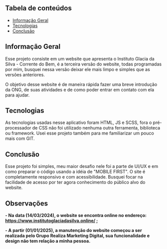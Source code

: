  ## Tabela de conteúdos
* [Informação Geral](#info-geral)
* [Tecnologias](#tecnologias)
* [Conclusão](#conclusao)


 <h2 id="info-geral">Informação Geral</h2>

 Esse projeto consiste em um website que apresenta o Instituto Glacia da Silva - Corrente do Bem, é a terceira versão do website, todas programadas por mim, busquei nessa versão deixar ele mais limpo e simples que as versões anteriores.  

 O objetivo desse website é de maneira rápida fazer uma breve introdução da ONG, de suas atividades e de como poder entrar em contato com ela para ajudar.

 <h2 id="tecnologias">Tecnologias</h2>

 As tecnologias usadas nesse aplicativo foram HTML, JS e SCSS, fora o pré-processador de CSS não foi utilizado nenhuma outra ferramenta, biblioteca ou framework.
Usei esse projeto também para me familiarizar um pouco mais com GIT.

<h2 id="conclusao">Conclusão</h2>
Esse projeto foi simples, meu maior desafio nele foi a parte de UI/UX e em como preparar o código usando a idéia de "MOBILE FIRST". O site é completamente responsivo e com acessibilidade. Busquei focar na facilidade de acesso por ter agora conhecimento do público alvo do website.

<h2 id="observacoes">Observações</h2>

**- Na data (14/03/2024), o website se encontra online no endereço: https://www.institutoglaciadasilva.online/ ;**

**- A partir (01/01/2025), a manutenção do website começou a ser realizada pelo Grupo Realiza Marketing Digital, sua funcionalidade e design não tem relação a minha pessoa.** 
